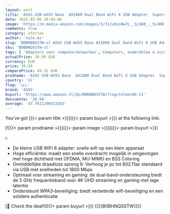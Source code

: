 ```yaml
---
layout: post
title: 'ASUS USB-AX55 Nano  AX1800 Dual Band WiFi 6 USB Adapter  Supersnelle wifi in een verpakking van nanoformaat'
date: 2025-05-06 20:04:06
image: 'https://m.media-amazon.com/images/I/31JvKssNw7L._SL500_._SL400_.jpg'
comments: true
category: ofertas
author: 'tole.es'
slug: 'B0BHNQSSTW-nl ASUS USB-AX55 Nano AX1800 Dual Band WiFi 6 USB Adapter...'
sku: 'B0BHNQSSTW-nl'
tags: [ 'Adapters voor computernetwerken','Computers, onderdelen & accessoires','Elektronica','Netwerkapparaten','USB-netwerkadapters','asus','🇳🇱', ]
actualPrice: 38.99 EUR
currency: EUR
price: 38.99
comparePrice: 49.32 EUR
prodname: 'ASUS USB-AX55 Nano  AX1800 Dual Band WiFi 6 USB Adapter  Supersnelle wifi in een verpakking van nanoformaat'
country: 'nl'
flag: '🇳🇱'
brand: 'ASUS'
buyurl: 'https://www.amazon.nl/dp/B0BHNQSSTW/?tag=tolees0b-21'
descuento: '20.94'
average: '47.7611290322582'
---
```


You've got [{{< param title >}}]({{< param buyurl >}}) at the following link:

[![{{< param prodname >}}]({{< param image >}})]({{< param buyurl >}})

ℹ️:

- De kleine USB WiFi 6 adapter: snelle wifi op een klein apparaat
- Hoge efficiëntie: maakt een snelle overdracht mogelijk in omgevingen met hoge dichtheid met OFDMA, MU-MIMO en BSS Coloring
- Onmiddellijke draadloze sprong 6: Verhoog je pc tot 802.11ax standaard via USB met snelheden tot 1800 Mbps
- Optimaal voor streaming en gaming: de dual-band-ondersteuning biedt de 5 GHz frequentieband voor 4K UHD streaming en gaming met lage latentie
- Ondersteunt WPA3-beveiliging: biedt verbeterde wifi-beveiliging en een solidere authenticatie

[🛒 Check the deal!!]({{< param buyurl >}})
{{<world>}}B0BHNQSSTW{{</world>}}
